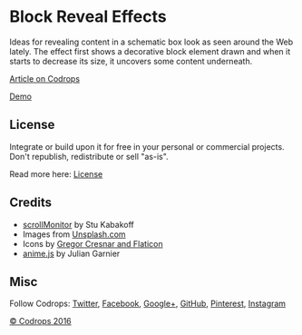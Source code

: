# Block Reveal Effects

Ideas for revealing content in a schematic box look as seen around the Web lately. The effect first shows a decorative block element drawn and when it starts to decrease its size, it uncovers some content underneath. 

[Article on Codrops](https://tympanus.net/codrops/?p=29372)

[Demo](https://tympanus.net/Development/BlockRevealers/)

## License

Integrate or build upon it for free in your personal or commercial projects. Don't republish, redistribute or sell "as-is". 

Read more here: [License](http://tympanus.net/codrops/licensing/)

## Credits

- [scrollMonitor](https://github.com/stutrek/scrollMonitor) by Stu Kabakoff
- Images from [Unsplash.com](https://unsplash.com/)
- Icons by [Gregor Cresnar and Flaticon](http://www.flaticon.com/packs/multimedia-collection)
- [anime.js](http://anime-js.com/) by Julian Garnier

## Misc

Follow Codrops: [Twitter](http://www.twitter.com/codrops), [Facebook](https://www.facebook.com/codrops/), [Google+](https://plus.google.com/101095823814290637419), [GitHub](https://github.com/codrops), [Pinterest](http://www.pinterest.com/codrops/), [Instagram](https://www.instagram.com/codropsss/)


[© Codrops 2016](http://www.codrops.com)





